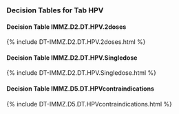 ### Decision Tables for Tab  HPV
#### Decision Table IMMZ.D2.DT.HPV.2doses
{% include DT-IMMZ.D2.DT.HPV.2doses.html %}
#### Decision Table IMMZ.D2.DT.HPV.Singledose
{% include DT-IMMZ.D2.DT.HPV.Singledose.html %}
#### Decision Table IMMZ.D5.DT.HPVcontraindications
{% include DT-IMMZ.D5.DT.HPVcontraindications.html %}

